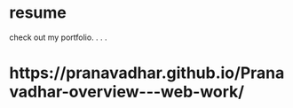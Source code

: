 # resume
check out my portfolio.
.
.
.
<h1>https://pranavadhar.github.io/Pranavadhar-overview---web-work/</h1>


